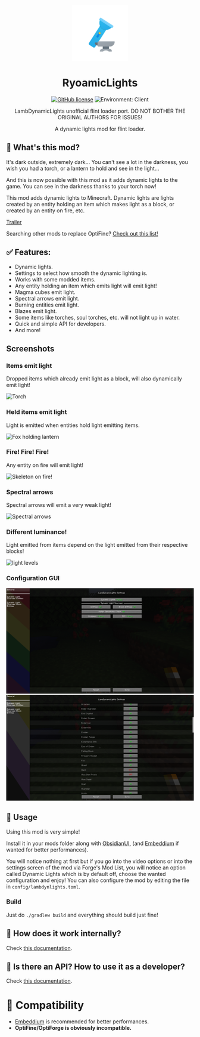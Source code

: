 <center><div align="center">

<img height="150" src="src/main/resources/icon.png" width="150"/>

# RyoamicLights

[![GitHub license](https://img.shields.io/github/license/LambdAurora/LambDynamicLights?style=flat-square)](https://raw.githubusercontent.com/LambdAurora/LambDynamicLights/1.19/LICENSE)
![Environment: Client](https://img.shields.io/badge/environment-client-1976d2?style=flat-square)

LambDynamicLights unofficial flint loader port. DO NOT BOTHER THE ORIGINAL AUTHORS FOR ISSUES!

A dynamic lights mod for flint loader.

</div></center>

## 📖 What's this mod?

It's dark outside, extremely dark...
You can't see a lot in the darkness, you wish you had a torch,
or a lantern to hold and see in the light...

And this is now possible with this mod as it adds dynamic lights to the game.
You can see in the darkness thanks to your torch now!

This mod adds dynamic lights to Minecraft. Dynamic lights are lights created by an entity holding an
item which makes light as a block, or created by an entity on fire, etc.

[Trailer](https://www.youtube.com/embed/r8r1TNG45tM?wmode=transparent)

Searching other mods to replace OptiFine?
[Check out this list!](https://lambdaurora.dev/optifine_alternatives)

## ✅ Features:

- Dynamic lights.
- Settings to select how smooth the dynamic lighting is.
- Works with some modded items.
- Any entity holding an item which emits light will emit light!
- Magma cubes emit light.
- Spectral arrows emit light.
- Burning entities emit light.
- Blazes emit light.
- Some items like torches, soul torches, etc. will not light up in water.
- Quick and simple API for developers.
- And more!

## Screenshots

### Items emit light

Dropped items which already emit light as a block, will also dynamically emit light!

![Torch](https://media.forgecdn.net/attachments/301/21/2020-07-04_22.png)

### Held items emit light

Light is emitted when entities hold light emitting items.

![Fox holding lantern](https://media.forgecdn.net/attachments/301/22/2020-07-04_22.png)

### Fire! Fire! Fire!

Any entity on fire will emit light!

![Skeleton on fire!](https://media.forgecdn.net/attachments/301/23/2020-07-04_22.png)

### Spectral arrows

Spectral arrows will emit a very weak light!

![Spectral arrows](https://media.forgecdn.net/attachments/301/25/2020-07-04_22.png)

### Different luminance!

Light emitted from items depend on the light emitted from their respective blocks!

![light levels](https://media.forgecdn.net/attachments/301/26/2020-07-04_22.png)

### Configuration GUI

![Configuration GUI](images/settings_main.png)
![Entities Configuration](images/settings_entities.png)

## 📖 Usage

Using this mod is very simple!

Install it in your mods folder along with [ObsidianUI](https://modrinth.com/mod/obsidianui), (and [Embeddium](https://modrinth.com/mod/embeddium) if wanted for better performances).

You will notice nothing at first but if you go into the video options or into the settings screen of the mod via Forge's Mod List, you will notice an option called Dynamic Lights which is by default off, choose the wanted configuration and enjoy!
You can also configure the mod by editing the file in `config/lambdynlights.toml`.

### Build

Just do `./gradlew build` and everything should build just fine!

## 📖 How does it work internally?

Check [this documentation](HOW_DOES_IT_WORK.md).

## 📖 Is there an API? How to use it as a developer?

Check [this documentation](API.md).

# 📖 Compatibility

- [Embeddium](https://modrinth.com/mod/embeddium) is recommended for better performances.
- **OptiFine/OptiForge is obviously incompatible.**